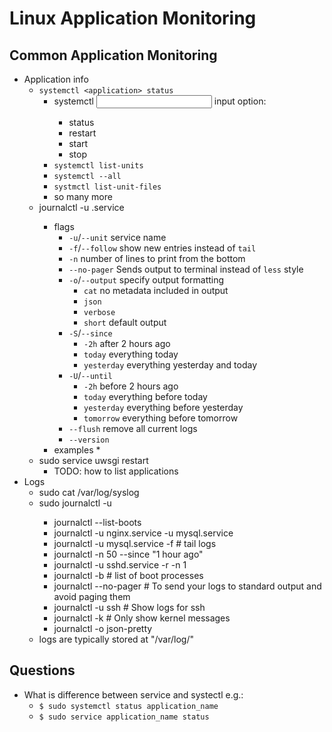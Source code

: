 # Linux Application Monitoring

## Common Application Monitoring
* Application info
  * `systemctl <application> status`
    * systemctl <application> <input> input option:
      * status
      * restart
      * start
      * stop
    * `systemctl list-units`
    * `systemctl --all`
    * `systmctl list-unit-files`
    * so many more
  * journalctl -u <application>.service
    * flags
      * `-u`/`--unit` service name
      * `-f`/`--follow` show new entries instead of `tail`
      * `-n` number of lines to print from the bottom
      * `--no-pager` Sends output to terminal instead of `less` style
      * `-o`/`--output` specify output formatting
        * `cat` no metadata included in output
        * `json`
        * `verbose`
        * `short` default output
      * `-S`/`--since`
        * `-2h` after 2 hours ago
        * `today` everything today
        * `yesterday` everything yesterday and today
      * `-U`/`--until`
        * `-2h` before 2 hours ago
        * `today` everything before today
        * `yesterday` everything before yesterday
        * `tomorrow` everything before tomorrow
      * `--flush` remove all current logs
      * `--version`
    * examples
      * 
  * sudo service uwsgi restart
    * TODO: how to list applications
* Logs
  * sudo cat /var/log/syslog
  * sudo journalctl -u <application> <optional-flags>
    * journalctl --list-boots
    * journalctl -u nginx.service -u mysql.service
    * journalctl -u mysql.service -f  # tail logs
    * journalctl -n 50 --since "1 hour ago"
    * journalctl -u sshd.service -r -n 1
    * journalctl -b  # list of boot processes
    * journalctl --no-pager  # To send your logs to standard output and avoid paging them
    * journalctl -u ssh  # Show logs for ssh
    * journalctl -k  # Only show kernel messages
    * journalctl -o json-pretty
  * logs are typically stored at "/var/log/"


## Questions
* What is difference between service and systectl e.g.:
  * `$ sudo systemctl status application_name`
  * `$ sudo service application_name status`
